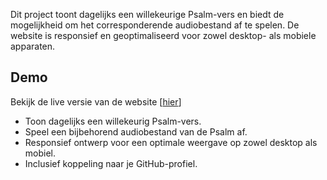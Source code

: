Dit project toont dagelijks een willekeurige Psalm-vers en biedt de mogelijkheid om het corresponderende audiobestand af te spelen. De website is responsief en geoptimaliseerd voor zowel desktop- als mobiele apparaten.

## Demo

Bekijk de live versie van de website [[hier](https://arjandenhartog.github.io/Psalm/)]

- Toon dagelijks een willekeurig Psalm-vers.
- Speel een bijbehorend audiobestand van de Psalm af.
- Responsief ontwerp voor een optimale weergave op zowel desktop als mobiel.
- Inclusief koppeling naar je GitHub-profiel.


